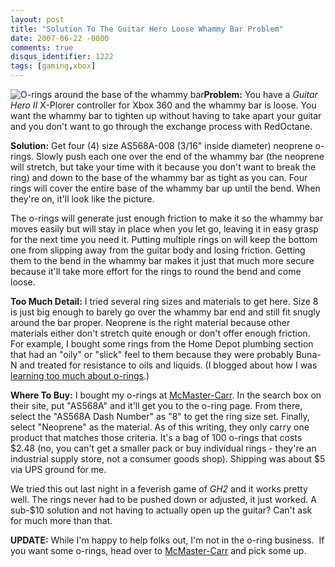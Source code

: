 ```yaml
---
layout: post
title: "Solution To The Guitar Hero Loose Whammy Bar Problem"
date: 2007-06-22 -0800
comments: true
disqus_identifier: 1222
tags: [gaming,xbox]
---
```

![O-rings around the base of the whammy
bar](https://hyqi8g.dm2303.livefilestore.com/y2pdEPfprHTQi3RkQOmsck-seDW9tOPQqiZaWVngUL9OOrXZmwyQU5q6L1UVc3UE1ug_GngJSiO2vuBTFLJICSYuYaMPD9s2ckHg1aMt4CtEgg/20070622whammyfix.jpg?psid=1)**Problem:**
You have a *Guitar Hero II* X-Plorer controller for Xbox 360 and the
whammy bar is loose. You want the whammy bar to tighten up without
having to take apart your guitar and you don't want to go through the
exchange process with RedOctane.

**Solution:** Get four (4) size AS568A-008 (3/16" inside diameter)
neoprene o-rings. Slowly push each one over the end of the whammy bar
(the neoprene will stretch, but take your time with it because you don't
want to break the ring) and down to the base of the whammy bar as tight
as you can. Four rings will cover the entire base of the whammy bar up
until the bend. When they're on, it'll look like the picture.

The o-rings will generate just enough friction to make it so the whammy
bar moves easily but will stay in place when you let go, leaving it in
easy grasp for the next time you need it. Putting multiple rings on will
keep the bottom one from slipping away from the guitar body and losing
friction. Getting them to the bend in the whammy bar makes it just that
much more secure because it'll take more effort for the rings to round
the bend and come loose.

**Too Much Detail:** I tried several ring sizes and materials to get
here. Size 8 is just big enough to barely go over the whammy bar end and
still fit snugly around the bar proper. Neoprene is the right material
because other materials either don't stretch quite enough or don't offer
enough friction. For example, I bought some rings from the Home Depot
plumbing section that had an "oily" or "slick" feel to them because they
were probably Buna-N and treated for resistance to oils and liquids. (I
blogged about how I was [learning too much about
o-rings](http://paraesthesia.com/archive/2007/06/18/learning-too-much-about-o-rings.aspx).)

**Where To Buy:** I bought my o-rings at
[McMaster-Carr](http://www.mcmaster.com/). In the search box on their
site, put "AS568A" and it'll get you to the o-ring page. From there,
select the "AS568A Dash Number" as "8" to get the ring size set.
Finally, select "Neoprene" as the material. As of this writing, they
only carry one product that matches those criteria. It's a bag of 100
o-rings that costs \$2.48 (no, you can't get a smaller pack or buy
individual rings - they're an industrial supply store, not a consumer
goods shop). Shipping was about \$5 via UPS ground for me.

We tried this out last night in a feverish game of *GH2* and it works
pretty well. The rings never had to be pushed down or adjusted, it just
worked. A sub-\$10 solution and not having to actually open up the
guitar? Can't ask for much more than that.

**UPDATE:** While I'm happy to help folks out, I'm not in the o-ring
business.  If you want some o-rings, head over to
[McMaster-Carr](http://www.mcmaster.com/) and pick some up.

